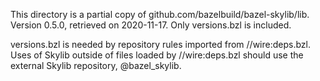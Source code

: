 This directory is a partial copy of github.com/bazelbuild/bazel-skylib/lib.
Version 0.5.0, retrieved on 2020-11-17.
Only versions.bzl is included.

versions.bzl is needed by repository rules imported from //wire:deps.bzl.
Uses of Skylib outside of files loaded by //wire:deps.bzl should use the
external Skylib repository, @bazel_skylib.
